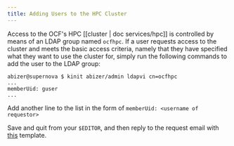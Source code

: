 ```yaml
---
title: Adding Users to the HPC Cluster
---
```


Access to the OCF's HPC [[cluster | doc services/hpc]] is controlled by means
of an LDAP group named `ocfhpc`. If a user requests access to the cluster and
meets the basic access criteria, namely that they have specified what they
want to use the cluster for, simply run the following commands to add the user
to the LDAP group:

    abizer@supernova $ kinit abizer/admin ldapvi cn=ocfhpc
    ...
    memberUid: guser
    ...

Add another line to the list in the form of `memberUid: <username of requestor>`

Save and quit from your `$EDITOR`, and then reply to the request email with [this][hpc] template.

[hpc]: https://templates.ocf.berkeley.edu/#hpc-new-user
